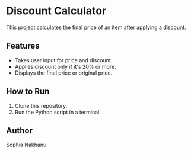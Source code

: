 # Discount Calculator
This project calculates the final price of an item after applying a discount.

## Features
- Takes user input for price and discount.
- Applies discount only if it's 20% or more.
- Displays the final price or original price.

## How to Run
1. Clone this repository.
2. Run the Python script in a terminal.

## Author
Sophia Nakhanu
